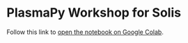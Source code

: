 # PlasmaPy Workshop for Solis

Follow this link to [open the notebook on Google Colab](https://colab.research.google.com/github/PlasmaPy/PlasmaPy-Demos/blob/main/2023-Solis/plasmapy-tutorial.ipynb).
